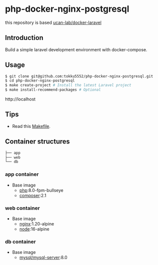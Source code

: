 # php-docker-nginx-postgresql

this repository is based [ucan-lab/docker-laravel](https://github.com/ucan-lab/docker-laravel)
<!-- ![License](https://img.shields.io/github/license/ucan-lab/docker-laravel?color=f05340)
![Stars](https://img.shields.io/github/stars/ucan-lab/docker-laravel?color=f05340)
![Issues](https://img.shields.io/github/issues/ucan-lab/docker-laravel?color=f05340)
![Forks](https://img.shields.io/github/forks/ucan-lab/docker-laravel?color=f05340) -->

## Introduction

Build a simple laravel development environment with docker-compose.

## Usage

```bash
$ git clone git@github.com:tokku5552/php-docker-nginx-postgresql.git
$ cd php-docker-nginx-postgresql
$ make create-project # Install the latest Laravel project
$ make install-recommend-packages # Optional
```

http://localhost

## Tips

- Read this [Makefile](https://github.com/tokku5552/php-docker-nginx-postgresql/blob/main/Makefile).

## Container structures

```bash
├── app
├── web
└── db
```

### app container

- Base image
  - [php](https://hub.docker.com/_/php):8.0-fpm-bullseye
  - [composer](https://hub.docker.com/_/composer):2.1

### web container

- Base image
  - [nginx](https://hub.docker.com/_/nginx):1.20-alpine
  - [node](https://hub.docker.com/_/node):16-alpine

### db container

- Base image
  - [mysql/mysql-server](https://hub.docker.com/r/mysql/mysql-server):8.0

